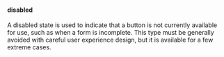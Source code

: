 #### disabled
A disabled state is used to indicate that a button is not currently available for use, such as when a form is incomplete.  This type must be generally avoided with careful user experience design, but it is available for a few extreme cases.